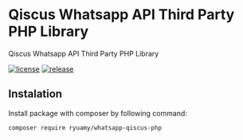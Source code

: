# Qiscus Whatsapp API Third Party PHP Library
Qiscus Whatsapp API Third Party PHP Library

[![license](https://img.shields.io/packagist/l/ryuamy/whatsapp-qiscus-php?color=green)](https://packagist.org/packages/ryuamy/whatsapp-qiscus-php)
[![release](https://img.shields.io/github/v/release/ryuamy/whatsapp-qiscus-php?color=orange&include_prereleases)](https://packagist.org/packages/ryuamy/whatsapp-qiscus-php)



## Instalation
Install package with composer by following command:
```
composer require ryuamy/whatsapp-qiscus-php
```
